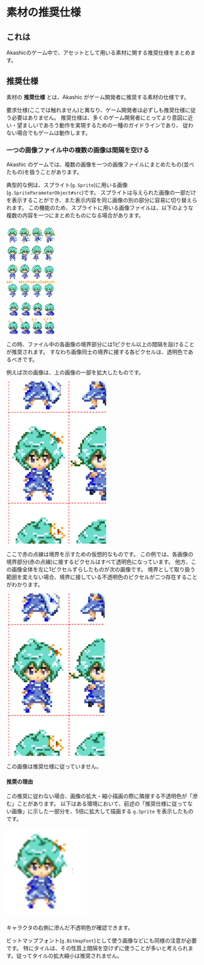 # 素材の推奨仕様

## <a name="これは"></a> これは

Akashicのゲーム中で、アセットとして用いる素材に関する推奨仕様をまとめます。

## <a name="推奨仕様"></a> 推奨仕様

素材の **推奨仕様** とは、Akashic がゲーム開発者に推奨する素材の仕様です。

要求仕様(ここでは触れません)と異なり、ゲーム開発者は必ずしも推奨仕様に従う必要はありません。
推奨仕様は、多くのゲーム開発者にとってより意図に近い・望ましいであろう動作を実現するための一種のガイドラインであり、
従わない場合でもゲームは動作します。

### <a name="一つの画像ファイル中の複数の画像は間隔を空ける"></a> 一つの画像ファイル中の複数の画像は間隔を空ける

Akashic のゲームでは、複数の画像を一つの画像ファイルにまとめたもの(並べたもの)を扱うことがあります。

典型的な例は、スプライト(`g.Sprite`)に用いる画像(`g.SpriteParameterObject#src`)です。
スプライトは与えられた画像の一部だけを表示することができ、また表示内容を同じ画像の別の部分に容易に切り替えられます。
この機能のため、スプライトに用いる画像ファイルは、以下のような複数の内容を一つにまとめたものになる場合があります。

![複数の画像を並べた一つの画像ファイルの例](images/aco.png)

この時、ファイル中の各画像の境界部分には1ピクセル以上の間隔を設けることが推奨されます。
すなわち画像同士の境界に接する各ピクセルは、透明色であるべきです。

例えば次の画像は、上の画像の一部を拡大したものです。

![境界部分に1ピクセルの間隔がある画像](images/aco-valid-border.png)

ここで赤の点線は境界を示すための仮想的なものです。
この例では、各画像の境界部分(赤の点線)に接するピクセルはすべて透明色になっています。
他方、この画像全体を左に1ピクセルずらしたものが次の画像です。
境界として取り扱う範囲を変えない場合、境界に接している不透明色のピクセルが二つ存在することがわかります。

![境界に1ピクセルの間隔がない画像](images/aco-invalid-border.png)

この画像は推奨仕様に従っていません。

#### 推奨の理由

この推奨に従わない場合、画像の拡大・縮小描画の際に隣接する不透明色が「滲む」ことがあります。
以下はある環境において、前述の「推奨仕様に従ってない画像」に示した一部分を、5倍に拡大して描画する `g.Sprite` を表示したものです。

![境界に接するピクセルの不透明色が滲んでいる例](images/aco-drawn-with-noise.png)

キャラクタの右側に滲んだ不透明色が確認できます。

ビットマップフォント(`g.BitmapFont`)として使う画像などにも同様の注意が必要です。
特にタイルは、その性質上間隔を空けずに使うことが多いと考えられます。従ってタイルの拡大縮小は推奨されません。

